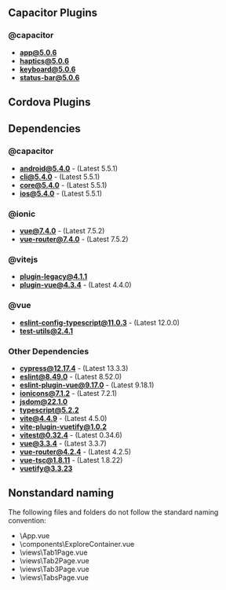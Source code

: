 ## Capacitor Plugins

### @capacitor
- **app@5.0.6**
- **haptics@5.0.6**
- **keyboard@5.0.6**
- **status-bar@5.0.6**
## Cordova Plugins

## Dependencies

### @capacitor
- **android@5.4.0** - (Latest 5.5.1)
- **cli@5.4.0** - (Latest 5.5.1)
- **core@5.4.0** - (Latest 5.5.1)
- **ios@5.4.0** - (Latest 5.5.1)
### @ionic
- **vue@7.4.0** - (Latest 7.5.2)
- **vue-router@7.4.0** - (Latest 7.5.2)
### @vitejs
- **plugin-legacy@4.1.1**
- **plugin-vue@4.3.4** - (Latest 4.4.0)
### @vue
- **eslint-config-typescript@11.0.3** - (Latest 12.0.0)
- **test-utils@2.4.1**
### Other Dependencies
- **cypress@12.17.4** - (Latest 13.3.3)
- **eslint@8.49.0** - (Latest 8.52.0)
- **eslint-plugin-vue@9.17.0** - (Latest 9.18.1)
- **ionicons@7.1.2** - (Latest 7.2.1)
- **jsdom@22.1.0**
- **typescript@5.2.2**
- **vite@4.4.9** - (Latest 4.5.0)
- **vite-plugin-vuetify@1.0.2**
- **vitest@0.32.4** - (Latest 0.34.6)
- **vue@3.3.4** - (Latest 3.3.7)
- **vue-router@4.2.4** - (Latest 4.2.5)
- **vue-tsc@1.8.11** - (Latest 1.8.22)
- **vuetify@3.3.23**


## Nonstandard naming
The following files and folders do not follow the standard naming convention:

- \App.vue
- \components\ExploreContainer.vue
- \views\Tab1Page.vue
- \views\Tab2Page.vue
- \views\Tab3Page.vue
- \views\TabsPage.vue
